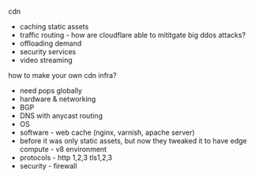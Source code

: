 cdn
- caching static assets
- traffic routing - how are cloudflare able to mititgate big ddos attacks?
- offloading demand
- security services
- video streaming


how to make your own cdn infra?
- need pops globally
- hardware & networking 
- BGP
- DNS with anycast routing
- OS
- software - web cache (nginx, varnish, apache server)
- before it was only static assets, but now they tweaked it to have edge compute - v8 environment
- protocols - http 1,2,3 tls1,2,3
- security - firewall